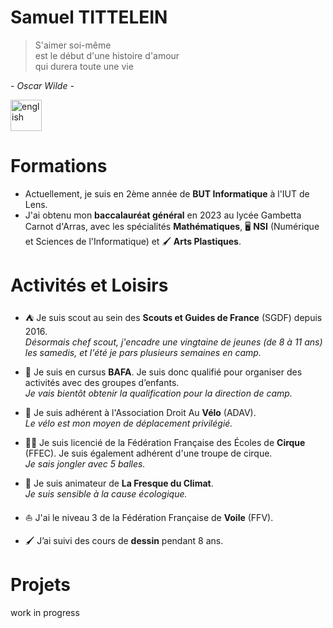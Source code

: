 # Samuel TITTELEIN

> S'aimer soi-même  
> est le début d'une histoire d'amour  
> qui durera toute une vie

*- Oscar Wilde -*

[<img src="https://www.svgrepo.com/show/248821/united-kingdom-uk.svg" alt="english" width="50"/>](./README_ENGLISH.md)

# Formations

- Actuellement, je suis en 2ème année de **BUT Informatique** à l'IUT de Lens.
- J'ai obtenu mon **baccalauréat général** en 2023 au lycée Gambetta Carnot d'Arras, avec les spécialités **Mathématiques**, 🖥️ **NSI** (Numérique et Sciences de l'Informatique) et 🖌️ **Arts Plastiques**.

# Activités et Loisirs

- ⛺ Je suis scout au sein des **Scouts et Guides de France** (SGDF) depuis 2016.  
*Désormais chef scout, j'encadre une vingtaine de jeunes (de 8 à 11 ans) les samedis, et l'été je pars plusieurs semaines en camp.*

- 👔 Je suis en cursus **BAFA**. Je suis donc qualifié pour organiser des activités avec des groupes d’enfants.  
*Je vais bientôt obtenir la qualification pour la direction de camp.*

- 🚴 Je suis adhérent à l'Association Droit Au **Vélo** (ADAV).  
*Le vélo est mon moyen de déplacement privilégié.*

- 🤹‍♂️ Je suis licencié de la Fédération Française des Écoles de **Cirque** (FFEC). Je suis également adhérent d'une troupe de cirque.  
*Je sais jongler avec 5 balles.*

- 🌱 Je suis animateur de **La Fresque du Climat**.  
*Je suis sensible à la cause écologique.*

- ⛵ J'ai le niveau 3 de la Fédération Française de **Voile** (FFV).

- 🖌️ J’ai suivi des cours de **dessin** pendant 8 ans.

# Projets
work in progress
